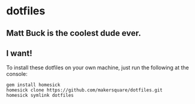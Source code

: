 dotfiles
========

## Matt Buck is the coolest dude ever.

## I want!

To install these dotfiles on your own machine, just run the following at the console:

```console
gem install homesick
homesick clone https://github.com/makersquare/dotfiles.git
homesick symlink dotfiles
```
